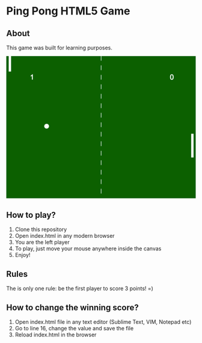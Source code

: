 # Ping Pong HTML5 Game

## About

This game was built for learning purposes.

<img alt="Ping Pong HTML5 Game" width="800" src="https://raw.githubusercontent.com/castroalves/ping-pong/master/screenshot.png" />

## How to play?

1. Clone this repository
2. Open index.html in any modern browser
3. You are the left player
4. To play, just move your mouse anywhere inside the canvas
5. Enjoy!

## Rules

The is only one rule: be the first player to score 3 points! =)

## How to change the winning score?

1. Open index.html file in any text editor (Sublime Text, VIM, Notepad etc)
2. Go to line 16, change the value and save the file
3. Reload index.html in the browser